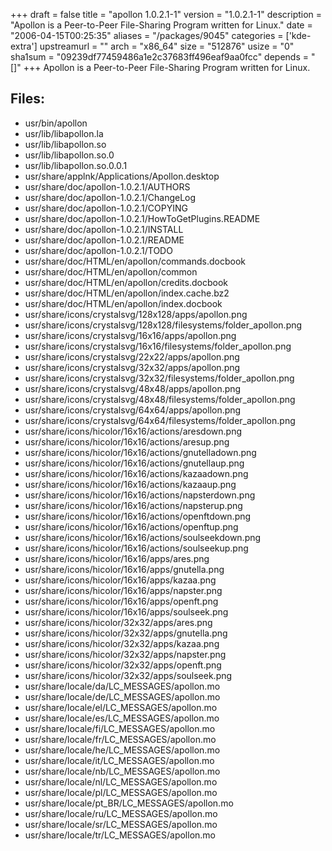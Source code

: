 +++
draft = false
title = "apollon 1.0.2.1-1"
version = "1.0.2.1-1"
description = "Apollon is a Peer-to-Peer File-Sharing Program written for Linux."
date = "2006-04-15T00:25:35"
aliases = "/packages/9045"
categories = ['kde-extra']
upstreamurl = ""
arch = "x86_64"
size = "512876"
usize = "0"
sha1sum = "09239df77459486a1e2c37683ff496eaf9aa0fcc"
depends = "[]"
+++
Apollon is a Peer-to-Peer File-Sharing Program written for Linux.

## Files: 
* usr/bin/apollon
* usr/lib/libapollon.la
* usr/lib/libapollon.so
* usr/lib/libapollon.so.0
* usr/lib/libapollon.so.0.0.1
* usr/share/applnk/Applications/Apollon.desktop
* usr/share/doc/apollon-1.0.2.1/AUTHORS
* usr/share/doc/apollon-1.0.2.1/ChangeLog
* usr/share/doc/apollon-1.0.2.1/COPYING
* usr/share/doc/apollon-1.0.2.1/HowToGetPlugins.README
* usr/share/doc/apollon-1.0.2.1/INSTALL
* usr/share/doc/apollon-1.0.2.1/README
* usr/share/doc/apollon-1.0.2.1/TODO
* usr/share/doc/HTML/en/apollon/commands.docbook
* usr/share/doc/HTML/en/apollon/common
* usr/share/doc/HTML/en/apollon/credits.docbook
* usr/share/doc/HTML/en/apollon/index.cache.bz2
* usr/share/doc/HTML/en/apollon/index.docbook
* usr/share/icons/crystalsvg/128x128/apps/apollon.png
* usr/share/icons/crystalsvg/128x128/filesystems/folder_apollon.png
* usr/share/icons/crystalsvg/16x16/apps/apollon.png
* usr/share/icons/crystalsvg/16x16/filesystems/folder_apollon.png
* usr/share/icons/crystalsvg/22x22/apps/apollon.png
* usr/share/icons/crystalsvg/32x32/apps/apollon.png
* usr/share/icons/crystalsvg/32x32/filesystems/folder_apollon.png
* usr/share/icons/crystalsvg/48x48/apps/apollon.png
* usr/share/icons/crystalsvg/48x48/filesystems/folder_apollon.png
* usr/share/icons/crystalsvg/64x64/apps/apollon.png
* usr/share/icons/crystalsvg/64x64/filesystems/folder_apollon.png
* usr/share/icons/hicolor/16x16/actions/aresdown.png
* usr/share/icons/hicolor/16x16/actions/aresup.png
* usr/share/icons/hicolor/16x16/actions/gnutelladown.png
* usr/share/icons/hicolor/16x16/actions/gnutellaup.png
* usr/share/icons/hicolor/16x16/actions/kazaadown.png
* usr/share/icons/hicolor/16x16/actions/kazaaup.png
* usr/share/icons/hicolor/16x16/actions/napsterdown.png
* usr/share/icons/hicolor/16x16/actions/napsterup.png
* usr/share/icons/hicolor/16x16/actions/openftdown.png
* usr/share/icons/hicolor/16x16/actions/openftup.png
* usr/share/icons/hicolor/16x16/actions/soulseekdown.png
* usr/share/icons/hicolor/16x16/actions/soulseekup.png
* usr/share/icons/hicolor/16x16/apps/ares.png
* usr/share/icons/hicolor/16x16/apps/gnutella.png
* usr/share/icons/hicolor/16x16/apps/kazaa.png
* usr/share/icons/hicolor/16x16/apps/napster.png
* usr/share/icons/hicolor/16x16/apps/openft.png
* usr/share/icons/hicolor/16x16/apps/soulseek.png
* usr/share/icons/hicolor/32x32/apps/ares.png
* usr/share/icons/hicolor/32x32/apps/gnutella.png
* usr/share/icons/hicolor/32x32/apps/kazaa.png
* usr/share/icons/hicolor/32x32/apps/napster.png
* usr/share/icons/hicolor/32x32/apps/openft.png
* usr/share/icons/hicolor/32x32/apps/soulseek.png
* usr/share/locale/da/LC_MESSAGES/apollon.mo
* usr/share/locale/de/LC_MESSAGES/apollon.mo
* usr/share/locale/el/LC_MESSAGES/apollon.mo
* usr/share/locale/es/LC_MESSAGES/apollon.mo
* usr/share/locale/fi/LC_MESSAGES/apollon.mo
* usr/share/locale/fr/LC_MESSAGES/apollon.mo
* usr/share/locale/he/LC_MESSAGES/apollon.mo
* usr/share/locale/it/LC_MESSAGES/apollon.mo
* usr/share/locale/nb/LC_MESSAGES/apollon.mo
* usr/share/locale/nl/LC_MESSAGES/apollon.mo
* usr/share/locale/pl/LC_MESSAGES/apollon.mo
* usr/share/locale/pt_BR/LC_MESSAGES/apollon.mo
* usr/share/locale/ru/LC_MESSAGES/apollon.mo
* usr/share/locale/sr/LC_MESSAGES/apollon.mo
* usr/share/locale/tr/LC_MESSAGES/apollon.mo
